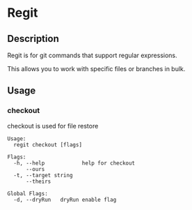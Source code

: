 # Regit
## Description
Regit is for git commands that support regular expressions.

This allows you to work with specific files or branches in bulk.
## Usage

### checkout
checkout is used for file restore

```
Usage:
  regit checkout [flags]

Flags:
  -h, --help            help for checkout
      --ours
  -t, --target string
      --theirs

Global Flags:
  -d, --dryRun   dryRun enable flag
```